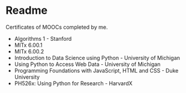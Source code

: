 # Readme
Certificates of MOOCs completed by me. <br>
<ul>
<li> Algorithms 1 - Stanford
<li> MITx 6.00.1
<li> MITx 6.00.2
<li> Introduction to Data Science using Python - University of Michigan
<li> Using Python to Access Web Data - University of Michigan
<li> Programming Foundations with JavaScript, HTML and CSS - Duke University
<li> PH526x: Using Python for Research - HarvardX
</ul>